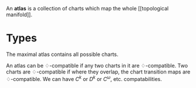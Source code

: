 An **atlas** is a collection of charts which map the whole [[topological manifold]]. 

# Types

The maximal atlas contains all possible charts.

An atlas can be $\diamondsuit$-compatible if any two charts in it are $\diamondsuit$-compatible. Two charts are $\diamondsuit$-compatible if where they overlap, the chart transition maps are $\diamondsuit$-compatible. We can have $C^k$ or $D^k$ or $C^\omega$, etc. compatabilities.